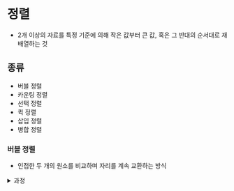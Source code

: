 # 정렬

- 2개 이상의 자료를 특정 기준에 의해 작은 값부터 큰 값, 혹은 그 반대의 순서대로 재배열하는 것

## 종류

- 버블 정렬
- 카운팅 정렬
- 선택 정렬
- 퀵 정렬
- 삽입 정렬
- 병합 정렬

### 버블 정렬

- 인접한 두 개의 원소를 비교하며 자리를 계속 교환하는 방식

<details>
  <summary>과정</summary>
  - 첫 번째 원소부터 인접한 원소끼리 계속 자리를 교환하면서 맨 마지막 자리까지 이동한다.
  - 한 단계가 끝나면 가장 큰 원소가 마지막 자리로 정렬
  - 교환하며 자리를 이동하는 모습이 물 위에 올라오는 거품 모양과 같다고 하여 버블 정렬이라고 함.
<details>

- 시간 복잡도 : O(n^2)

### 카운팅 정렬

- 항목들의 순서를 결정하기 위해 집합에 각 항목이 몇 개씩 있는지 세는 작업을 하여, 선형 시간에 정렬하는 **효율적인** 알고리즘

<details>
  <summary>제한 사항</summary>
  - **정수나 정수로 표현할 수 있는 자료**에 대해서만 적용 가능  
    각 항목의 발생 회수를 기록하기 위해, 정수 항목으로 인덱스 되는 카운트들의 배열을 사용하기 때문
  - 카운트들을 위한 충분한 공간을 할당하려면 집합 내의 가장 큰 정수를 알아야 한다.
</details>

- 시간 복잡도 : O(n+k) : n은 리스트 길이, k는 정수의 최댓값

<details>
  <summary>과정</summary>
  1. DATA에서 각 항목들의 발생 횟수를 세고, 정수 항목들로 직접 인덱스 되는 카운트 배열 COUNTS에 저장  
     COUNTS[i] = i의 발생 횟수
  2. 정렬된 집합에서 각 항목의 앞에 위치할 항목의 개수를 반영하기 위해 COUNTS의 원소를 조정 (누적 개수 구하기)
  3. DATA의 뒤에서 부터 작업 시작 (그 이유는 순서가 바뀌지 않기 위해)  
     COUNTS[1]를 감소시키고 TEMP에 1 삽입
  
</details>

### 완전 검색 (Exaustive Search)

- 예시 : 6자리의 숫자를 입력받아 Baby-Gin 여부를 판단하는 프로그램

<details>
  <summary>설명</summary>
  - 0~9 사이의 숫자 카드에서 임의의 카드 6장을 뽑았을 때
    - run : 3장의 카드가 연속적인 번호를 갖는 경우
    - triplet : 3장의 카드가 동일한 번호를 갖는 경우
    - baby-gin : 6장의 카드가 run과 triplet로만 구성된 경우
</details>

- 문제의 해법으로 생각할 수 있는 **모든 경우의 수를 나열**해보고 확인하는 기법  
  모든 경우의 수를 테스트한 후, 최종 해법 도출

#### 순열 (Permutation)

- 서로 다른 것들 중 몇 개를 뽑아서 한 줄로 나열하는 것
- 서로 다른 n개 중 r개를 택하는 순열은 오른쪽과 같이 표현 -> nPr
- nPr = n! / (n-r)!

### 탐욕 알고리즘 (Greedy)

- **최적해**를 구하는 데 사용되는 근시안적인 방법
- 여러 경우 중 하나를 결정해야 할 때 마다 **그 순간에 최적이라고 생각되는 것**을 선택해 나가는 방식으로 진행하여 최종적인 해답에 도달
  - 각 선택의 시점에서 이루어지는 결정은 지역적으로는 최적이지만, 그 선택들을 계속 수집하여 최종적인 해답을 만들었다고 하여, 그것이 최적이라는 보장이 없음.

<details>
  <summary>동작 과정</summary>
  1. 해 선택 : 현재 상태에서 부분 문제의 최적해를 구한 뒤, 이를 **부분해 집합**에 추가
  2. 실행 가능성 검사 : 새로운 부분해 집합이 실행 가능한지 확인. 문제의 제약 조건을 위반하지 않는지 검사
  3. 해 검사 : 새로운 부분해 집합이 문제의 해가 되는지를 확인. 아직 전체 문제의 해가 완성되지 않았다면 1부터 다시 시작
</details>

- 예시 : 거스름돈 줄이기, Baby-Gin
